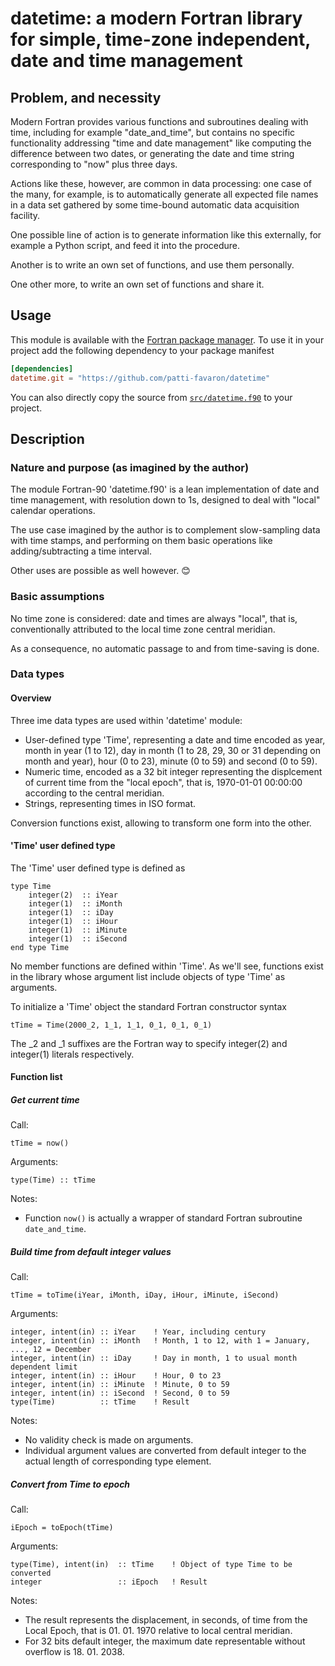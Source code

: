 # datetime: a modern Fortran library for simple, time-zone independent, date and time management

## Problem, and necessity

Modern Fortran provides various functions and subroutines dealing with time, including for example "date_and_time", but contains no specific functionality addressing "time and date management" like computing the difference between two dates, or generating the date and time string corresponding to "now" plus three days.

Actions like these, however, are common in data processing: one case of the many, for example, is to automatically generate all expected file names in a data set gathered by some time-bound automatic data acquisition facility.

One possible line of action is to generate information like this externally, for example a Python script, and feed it into the procedure.

Another is to write an own set of functions, and use them personally.

One other more, to write an own set of functions and share it.


## Usage

This module is available with the [Fortran package manager](https://fpm.fortran-lang.org).
To use it in your project add the following dependency to your package manifest

```toml
[dependencies]
datetime.git = "https://github.com/patti-favaron/datetime"
```

You can also directly copy the source from [`src/datetime.f90`](./src/datetime.f90) to your project.


## Description

### Nature and purpose (as imagined by the author)

The module Fortran-90 'datetime.f90' is a lean implementation of date and time management, with resolution down to 1s, designed to deal with "local" calendar operations.

The use case imagined by the author is to complement slow-sampling data with time stamps, and performing on them basic operations like adding/subtracting a time interval.

Other uses are possible as well however. 😊

### Basic assumptions

No time zone is considered: date and times are always "local", that is, conventionally attributed to the local time zone central meridian.

As a consequence, no automatic passage to and from time-saving is done.

### Data types

#### Overview

Three ime data types are used within 'datetime' module:

- User-defined type 'Time', representing a date and time encoded as year, month in year (1 to 12), day in month (1 to 28, 29, 30 or 31 depending on month and year), hour (0 to 23), minute (0 to 59) and second (0 to 59).
- Numeric time, encoded as a 32 bit integer representing the displcement of current time from the "local epoch", that is, 1970-01-01 00:00:00 according to the central meridian.
- Strings, representing times in ISO format.

Conversion functions exist, allowing to transform one form into the other.

#### 'Time' user defined type

The 'Time' user defined type is defined as

    type Time
        integer(2)  :: iYear
        integer(1)  :: iMonth
        integer(1)  :: iDay
        integer(1)  :: iHour
        integer(1)  :: iMinute
        integer(1)  :: iSecond
    end type Time

No member functions are defined within 'Time'. As we'll see, functions exist in the library whose argument list include objects of type 'Time' as arguments.

To initialize a 'Time' object the standard Fortran constructor syntax

    tTime = Time(2000_2, 1_1, 1_1, 0_1, 0_1, 0_1)
    
The _2 and _1 suffixes are the Fortran way to specify integer(2) and integer(1) literals respectively.


#### Function list

##### Get current time

Call:

    tTime = now()
    
Arguments:

    type(Time) :: tTime

Notes:

- Function ```now()``` is actually a wrapper of standard Fortran subroutine ```date_and_time```.

##### Build time from default integer values

Call:

    tTime = toTime(iYear, iMonth, iDay, iHour, iMinute, iSecond)
    
Arguments:

    integer, intent(in) :: iYear    ! Year, including century
    integer, intent(in) :: iMonth   ! Month, 1 to 12, with 1 = January, ..., 12 = December
    integer, intent(in) :: iDay     ! Day in month, 1 to usual month dependent limit
    integer, intent(in) :: iHour    ! Hour, 0 to 23
    integer, intent(in) :: iMinute  ! Minute, 0 to 59
    integer, intent(in) :: iSecond  ! Second, 0 to 59
    type(Time)          :: tTime    ! Result
    
Notes:

- No validity check is made on arguments.
- Individual argument values are converted from default integer to the actual length of corresponding type element.

##### Convert from Time to epoch

Call:

    iEpoch = toEpoch(tTime)
    
Arguments:

    type(Time), intent(in)  :: tTime    ! Object of type Time to be converted
    integer                 :: iEpoch   ! Result
    
Notes:

- The result represents the displacement, in seconds, of time from the Local Epoch, that is 01. 01. 1970 relative to local central meridian.
- For 32 bits default integer, the maximum date representable without overflow is 18. 01. 2038.

